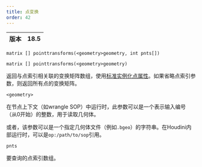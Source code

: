 ```yaml
---
title: 点变换
order: 42
---
```


| 版本 | 18.5 |
| --- | --- |

`matrix [] pointtransforms(<geometry>geometry, int pnts[])`

`matrix [] pointtransforms(<geometry>geometry)`

返回与点索引相关联的变换矩阵数组，使用[标准实例化点属性](../../copy/instanceattrs.html)。如果省略点索引参数，则返回所有点的变换矩阵。

`<geometry>`

在节点上下文（如wrangle SOP）中运行时，此参数可以是一个表示输入编号（从0开始）的整数，用于读取几何体。

或者，该参数可以是一个指定几何体文件（例如`.bgeo`）的字符串。在Houdini内部运行时，可以是`op:/path/to/sop`引用。

`pnts`

要查询的点索引数组。